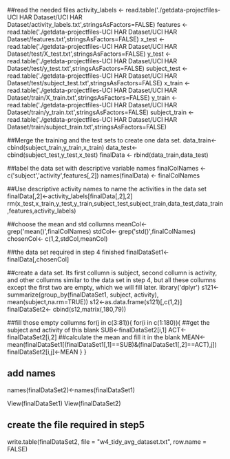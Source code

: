 ##read the needed files
activity_labels <- read.table('./getdata-projectfiles-UCI HAR Dataset/UCI HAR Dataset/activity_labels.txt',stringsAsFactors=FALSE)
features <- read.table('./getdata-projectfiles-UCI HAR Dataset/UCI HAR Dataset/features.txt',stringsAsFactors=FALSE)
x_test <- read.table('./getdata-projectfiles-UCI HAR Dataset/UCI HAR Dataset/test/X_test.txt',stringsAsFactors=FALSE)
y_test <- read.table('./getdata-projectfiles-UCI HAR Dataset/UCI HAR Dataset/test/y_test.txt',stringsAsFactors=FALSE)
subject_test <- read.table('./getdata-projectfiles-UCI HAR Dataset/UCI HAR Dataset/test/subject_test.txt',stringsAsFactors=FALSE)
x_train <- read.table('./getdata-projectfiles-UCI HAR Dataset/UCI HAR Dataset/train/X_train.txt',stringsAsFactors=FALSE)
y_train <- read.table('./getdata-projectfiles-UCI HAR Dataset/UCI HAR Dataset/train/y_train.txt',stringsAsFactors=FALSE)
subject_train <- read.table('./getdata-projectfiles-UCI HAR Dataset/UCI HAR Dataset/train/subject_train.txt',stringsAsFactors=FALSE)

##Merge the training and the test sets to create one data set.
data_train<- cbind(subject_train,y_train,x_train)
data_test<- cbind(subject_test,y_test,x_test)
finalData <- rbind(data_train,data_test)

##label the data set with descriptive variable names
finalColNames <- c('subject','activity',features[,2])
names(finalData) <- finalColNames

##Use descriptive activity names to name the activities in the data set
finalData[,2]<-activity_labels[finalData[,2],2]
rm(x_test,x_train,y_test,y_train,subject_test,subject_train,data_test,data_train,features,activity_labels)


##choose the mean and std collumns
meanCol<- grep('mean()',finalColNames)
stdCol<- grep('std()',finalColNames)
chosenCol<- c(1,2,stdCol,meanCol)

##the data set required in step 4 finished 
finalDataSet1<- finalData[,chosenCol]

##create a data set.  Its first collumn is subject, second collumn is activity, and other collumns similar to the data set in step 4, but all these collumns except the first two are empty, which we will fill later.
library('dplyr')
s121<-summarize(group_by(finalDataSet1, subject, activity), mean(subject,na.rm=TRUE))
s12<-as.data.frame(s121)[,c(1,2)]
finalDataSet2<- cbind(s12,matrix(,180,79))

##fill those empty collumns 
for(j in c(3:81)){
	for(i in c(1:180)){
	  ##get the subject and activity of this blank
		SUB<-finalDataSet2[i,1]
		ACT<-finalDataSet2[i,2]
		##calculate the mean and fill it in the blank
		MEAN<-mean(finalDataSet1[(finalDataSet1[,1]==SUB)&(finalDataSet1[,2]==ACT),j])
		finalDataSet2[i,j]<-MEAN
	} 
}
## add names
names(finalDataSet2)<-names(finalDataSet1)

View(finalDataSet1)
View(finalDataSet2)

## create the file required in step5
write.table(finalDataSet2, file = "w4_tidy_avg_dataset.txt", row.name = FALSE)

